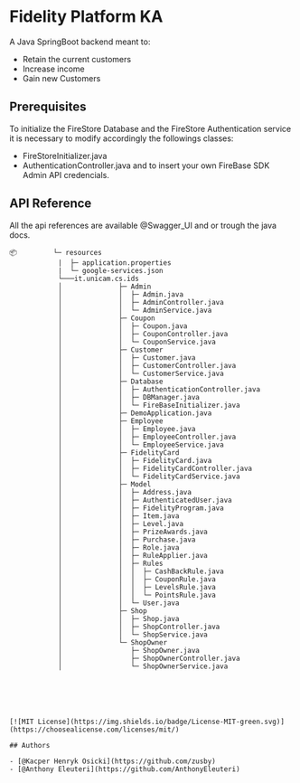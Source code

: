 
# Fidelity Platform KA
A Java SpringBoot backend meant to:
- Retain the current customers
- Increase income
- Gain new Customers   


## Prerequisites

To initialize the FireStore Database and the FireStore Authentication service it is necessary to modify accordingly the followings classes: 
- FireStoreInitializer.java 
- AuthenticationController.java
and to insert your own FireBase SDK Admin API credencials.
## API Reference

All the api references are available @Swagger_UI and or trough the java docs.

```
📦         └─ resources
            |  ├─ application.properties
            |  └─ google-services.json
            └───it.unicam.cs.ids
            │              ├─ Admin
            │              │  ├─ Admin.java
            │              │  ├─ AdminController.java
            │              │  └─ AdminService.java
            │              ├─ Coupon
            │              │  ├─ Coupon.java
            │              │  ├─ CouponController.java
            │              │  └─ CouponService.java
            │              ├─ Customer
            │              │  ├─ Customer.java
            │              │  ├─ CustomerController.java
            │              │  └─ CustomerService.java
            │              ├─ Database
            │              │  ├─ AuthenticationController.java
            │              │  ├─ DBManager.java
            │              │  └─ FireBaseInitializer.java
            │              ├─ DemoApplication.java
            │              ├─ Employee
            │              │  ├─ Employee.java
            │              │  ├─ EmployeeController.java
            │              │  └─ EmployeeService.java
            │              ├─ FidelityCard
            │              │  ├─ FidelityCard.java
            │              │  ├─ FidelityCardController.java
            │              │  └─ FidelityCardService.java
            │              ├─ Model
            │              │  ├─ Address.java
            │              │  ├─ AuthenticatedUser.java
            │              │  ├─ FidelityProgram.java
            │              │  ├─ Item.java
            │              │  ├─ Level.java
            │              │  ├─ PrizeAwards.java
            │              │  ├─ Purchase.java
            │              │  ├─ Role.java
            │              │  ├─ RuleApplier.java
            │              │  ├─ Rules
            │              │  │  ├─ CashBackRule.java
            │              │  │  ├─ CouponRule.java
            │              │  │  ├─ LevelsRule.java
            │              │  │  └─ PointsRule.java
            │              │  └─ User.java
            │              ├─ Shop
            │              │  ├─ Shop.java
            │              │  ├─ ShopController.java
            │              │  └─ ShopService.java
            │              └─ ShopOwner
            │                 ├─ ShopOwner.java
            │                 ├─ ShopOwnerController.java
            │                 └─ ShopOwnerService.java
           





[![MIT License](https://img.shields.io/badge/License-MIT-green.svg)](https://choosealicense.com/licenses/mit/)

## Authors

- [@Kacper Henryk Osicki](https://github.com/zusby)
- [@Anthony Eleuteri](https://github.com/AnthonyEleuteri)

